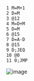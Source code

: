     1 M=M+1 
    2 D=M 
    3 @12 
    4 M=D+M 
    5 D=M 
    6 @15 
    7 D=A-D 
    8 @15 
    9 D;JEQ 
    10 @0 
    11 0;JMP 
![image](https://github.com/user-attachments/assets/2a59bd3c-f1d5-4f22-8e76-e6b678c55511)
